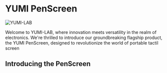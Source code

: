 # YUMI PenScreen

![YUMI-LAB](/img/Yumi-logoyellow-white.png)

Welcome to YUMI-LAB, where innovation meets versatility in the realm of electronics. We're thrilled to introduce our groundbreaking flagship product, the YUMI PenScreen, designed to revolutionize the world of portable tactil screen

## Introducing the PenScreen
